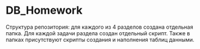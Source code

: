 # DB_Homework
Структура репозитория: для каждого из 4 разделов создана отдельная папка. Для каждой задачи раздела создан отдельный скрипт. Также в папках присутствуют скрипты создания и наполнения таблиц данными. 
